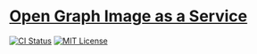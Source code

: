 # [Open Graph Image as a Service](https://og-image.ciffelia.com)

[![CI Status](https://github.com/ciffelia/og-image/workflows/CI/badge.svg?branch=main)](https://github.com/ciffelia/og-image/actions?query=workflow%3ACI+branch%3Amain)
[![MIT License](https://img.shields.io/badge/license-MIT-brightgreen.svg?style=flat)](LICENSE)
